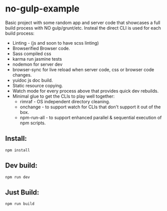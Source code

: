 # no-gulp-example

Basic project with some random app and server code that showcases a full build process with NO gulp/grunt/etc.  Insteal the direct CLI is used for each build process:
* Linting - (js and soon to have scss linting)
* Browserified Browser code.
* Sass compiled css
* karma run jasmine tests
* nodemon for server dev
* browser-sync for live reload when server code, css or browser code changes.
* yuidoc js doc build.
* Static resource copying.
* Watch mode for every process above that provides quick dev rebuilds.
* Minimal glue to get the CLIs to play well together:
  * rimraf - OS independent directory cleaning.
  * onchange - to support watch for CLIs that don't support it out of the box.
  * npm-run-all - to support enhanced parallel & sequential execution of npm scripts.

## Install:

```
npm install
```

## Dev build:

```
npm run dev
```

## Just Build:

```
npm run build
```

